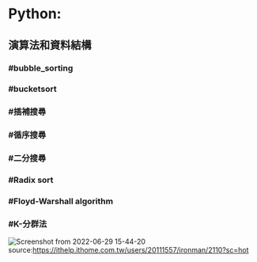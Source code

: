 # **Python**:
## 演算法和資料結構 

### #bubble_sorting

### #bucketsort

### #插補搜尋

### #循序搜尋

### #二分搜尋

### #Radix sort

### #Floyd-Warshall algorithm

### #K-分群法
![Screenshot from 2022-06-29 15-44-20](https://user-images.githubusercontent.com/68816726/176381175-0ff017ce-3cd3-47f2-9330-23d8d2c98a1c.png)
source:https://ithelp.ithome.com.tw/users/20111557/ironman/2110?sc=hot

